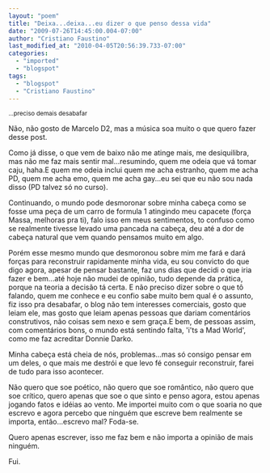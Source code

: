 ```yaml
---
layout: "poem"
title: "Deixa...deixa...eu dizer o que penso dessa vida"
date: "2009-07-26T14:45:00.004-07:00"
author: "Cristiano Faustino"
last_modified_at: "2010-04-05T20:56:39.733-07:00"
categories:
  - "imported"
  - "blogspot"
tags:
  - "blogspot"
  - "Cristiano Faustino"
---
```


<span style="font-size:85%;">...preciso demais desabafar

Não, não gosto de Marcelo D2, mas a música soa muito o que quero fazer desse post.

Como já disse, o que vem de baixo não me atinge mais, me desiquilibra, mas não me faz mais sentir mal...resumindo, quem me odeia que vá tomar caju, haha.E quem me odeia inclui quem me acha estranho, quem me acha PD, quem me acha emo, quem me acha gay...eu sei que eu não sou nada disso (PD talvez só no curso).

Continuando, o mundo pode desmoronar sobre minha cabeça como se fosse uma peça de um carro de formula 1 atingindo meu capacete (força Massa, melhoras pra ti), falo isso em meus sentimentos, to confuso como se realmente tivesse levado uma pancada na cabeça, deu até a dor de cabeça natural que vem quando pensamos muito em algo.

Porém esse mesmo mundo que desmoronou sobre mim me fará e dará forças para reconstruir rapidamente minha vida, eu sou convicto do que digo agora, apesar de pensar bastante, faz uns dias que decidi o que iria fazer e bem...até hoje não mudei de opinião, tudo depende da prática, porque na teoria a decisão tá certa. E não preciso dizer sobre o que tô falando, quem me conhece e eu confio sabe muito bem qual é o assunto, fiz isso pra desabafar, o blog não tem interesses comerciais, gosto que leiam ele, mas gosto que leiam apenas pessoas que dariam comentários construtivos, não coisas sem nexo e sem graça.E bem, de pessoas assim, com comentários bons, o mundo está sentindo falta, 'i'ts a Mad World', como me faz acreditar Donnie Darko.

Minha cabeça está cheia de nós, problemas...mas só consigo pensar em um deles, o que mais me destrói e que levo fé conseguir reconstruir, farei de tudo para isso acontecer.

Não quero que soe poético, não quero que soe romântico, não quero que soe crítico, quero apenas que soe o que sinto e penso agora, estou apenas jogando fatos e idéias ao vento. Me importei muito com o que soaria no que escrevo e agora percebo que ninguém que escreve bem realmente se importa, então...escrevo mal? Foda-se.

Quero apenas escrever, isso me faz bem e não importa a opinião de mais ninguém.

Fui.